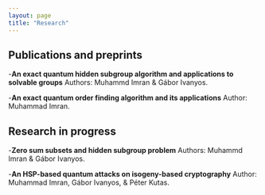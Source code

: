 ```yaml
---
layout: page
title: "Research"
---
```

<h2>Publications and preprints</h2>
-<b>An exact quantum hidden subgroup algorithm and applications to solvable groups</b>
Authors: Muhammd Imran & Gábor Ivanyos.

-<b>An exact quantum order finding algorithm and its applications</b>
Author: Muhammad Imran.

<h2>Research in progress</h2>
-<b>Zero sum subsets and hidden subgroup problem</b>
Authors: Muhammd Imran & Gábor Ivanyos.

-<b>An HSP-based quantum attacks on isogeny-based cryptography</b>
Author: Muhammad Imran, Gábor Ivanyos, & Péter Kutas.
